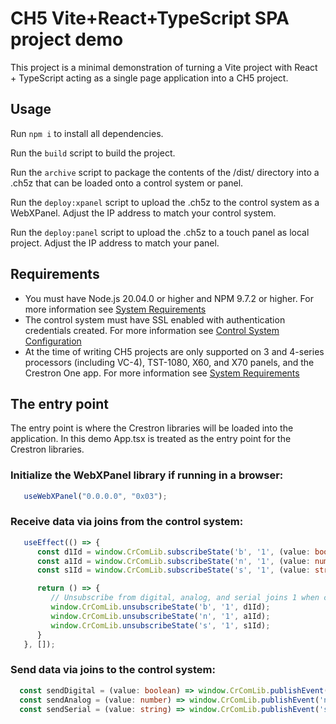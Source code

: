 # CH5 Vite+React+TypeScript SPA project demo

This project is a minimal demonstration of turning a Vite project with React + TypeScript acting as a single page application into a CH5 project.

## Usage
Run `npm i` to install all dependencies.

Run the `build` script to build the project.

Run the `archive` script to package the contents of the /dist/ directory into a .ch5z that can be loaded onto a control system or panel.

Run the `deploy:xpanel` script to upload the .ch5z to the control system as a WebXPanel. Adjust the IP address to match your control system.

Run the `deploy:panel` script to upload the .ch5z to a touch panel as local project. Adjust the IP address to match your panel.

## Requirements
 - You must have Node.js 20.04.0 or higher and NPM 9.7.2 or higher. For more information see [System Requirements](https://sdkcon78221.crestron.com/sdk/Crestron_HTML5UI/Content/Topics/QS-System-Requirements.htm)
 - The control system must have SSL enabled with authentication credentials created. For more information see [Control System Configuration](https://sdkcon78221.crestron.com/sdk/Crestron_HTML5UI/Content/Topics/Platforms/X-CS-Settings.htm)
 - At the time of writing CH5 projects are only supported on 3 and 4-series processors (including VC-4), TST-1080, X60, and X70 panels, and the Crestron One app. For more information see [System Requirements](https://sdkcon78221.crestron.com/sdk/Crestron_HTML5UI/Content/Topics/QS-System-Requirements.htm)

## The entry point

The entry point is where the Crestron libraries will be loaded into the application. In this demo App.tsx is treated as the entry point for the Crestron libraries.

### Initialize the WebXPanel library if running in a browser:
```ts
   useWebXPanel("0.0.0.0", "0x03");
```

### Receive data via joins from the control system:
```ts
   useEffect(() => {
      const d1Id = window.CrComLib.subscribeState('b', '1', (value: boolean) => setDigitalState(value));
      const a1Id = window.CrComLib.subscribeState('n', '1', (value: number) => setAnalogState(value));
      const s1Id = window.CrComLib.subscribeState('s', '1', (value: string) => setSerialState(value));

      return () => {
         // Unsubscribe from digital, analog, and serial joins 1 when component unmounts
         window.CrComLib.unsubscribeState('b', '1', d1Id);
         window.CrComLib.unsubscribeState('n', '1', a1Id);
         window.CrComLib.unsubscribeState('s', '1', s1Id);
      }
   }, []);
```

### Send data via joins to the control system:
```ts
  const sendDigital = (value: boolean) => window.CrComLib.publishEvent('b', '1', value);
  const sendAnalog = (value: number) => window.CrComLib.publishEvent('n', '1', value);
  const sendSerial = (value: string) => window.CrComLib.publishEvent('s', '1', value);
```